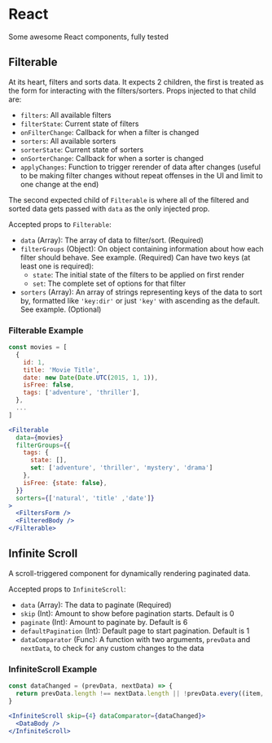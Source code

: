 # React

Some awesome React components, fully tested

## Filterable

At its heart, filters and sorts data. It expects 2 children, the first is treated as the form for interacting with the filters/sorters. Props injected to that child are:
  * `filters`: All available filters
  * `filterState`: Current state of filters
  * `onFilterChange`: Callback for when a filter is changed
  * `sorters`: All available sorters
  * `sorterState`: Current state of sorters
  * `onSorterChange`: Callback for when a sorter is changed
  * `applyChanges`: Function to trigger rerender of data after changes (useful to be making filter changes without repeat offenses in the UI and limit to one change at the end)

The second expected child of `Filterable` is where all of the filtered and sorted data gets passed with `data` as the only injected prop.

Accepted props to `Filterable`:
  * `data` (Array): The array of data to filter/sort. (Required)
  * `filterGroups` (Object): On object containing information about how each filter should behave. See example. (Required)
  Can have two keys (at least one is required):
    * `state`: The initial state of the filters to be applied on first render
    * `set`: The complete set of options for that filter
  * `sorters` (Array): An array of strings representing keys of the data to sort by, formatted like `'key:dir'` or just `'key'` with ascending as the default. See example. (Optional)

### Filterable Example

```jsx
const movies = [
  {
    id: 1,
    title: 'Movie Title',
    date: new Date(Date.UTC(2015, 1, 1)),
    isFree: false,
    tags: ['adventure', 'thriller'],
  },
  ...
]

<Filterable
  data={movies}
  filterGroups={{
    tags: {
      state: [],
      set: ['adventure', 'thriller', 'mystery', 'drama']
    },
    isFree: {state: false},
  }}
  sorters={['natural', 'title' ,'date']}
>
  <FiltersForm />
  <FilteredBody />
</Filterable>
```


## Infinite Scroll

A scroll-triggered component for dynamically rendering paginated data.

Accepted props to `InfiniteScroll`:
  * `data` (Array): The data to paginate (Required)
  * `skip` (Int): Amount to show before pagination starts. Default is 0
  * `paginate` (Int): Amount to paginate by. Default is 6
  * `defaultPagination` (Int): Default page to start pagination. Default is 1
  * `dataComparator` (Func): A function with two arguments, `prevData` and `nextData`, to check for any custom changes to the data

### InfiniteScroll Example

```jsx
const dataChanged = (prevData, nextData) => {
  return prevData.length !== nextData.length || !prevData.every((item, i) => item === nextData[i])
}

<InfiniteScroll skip={4} dataComparator={dataChanged}>
  <DataBody />
</InfiniteScroll>
```
